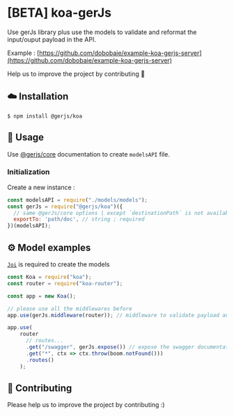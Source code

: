 # [BETA] koa-gerJs
Use gerJs library plus use the models to validate and reformat the input/ouput payload in the API.

Example : [https://github.com/dobobaie/example-koa-gerjs-server](https://github.com/dobobaie/example-koa-gerjs-server)  

Help us to improve the project by contributing 👥  

## ☁️ Installation

```
$ npm install @gerjs/koa
```

## 📝 Usage

Use [@gerjs/core](https://github.com/dobobaie/gerjs) documentation to create `modelsAPI` file. 

### Initialization

Create a new instance :

``` js
const modelsAPI = require("./models/models");
const gerJs = require("@gerjs/koa")({
  // same @gerJs/core options | except `destinationPath` is not available
  exportTo: 'path/doc', // string ; required
})(modelsAPI);
```

## ⚙️ Model examples

[`Joi`](https://hapi.dev/family/joi/) is required to create the models 

``` js
const Koa = require("koa");
const router = require("koa-router");

const app = new Koa();

// please use all the middlewares before
app.use(gerJs.middleware(router)); // middleware to validate payload and reformat reponse (required)

app.use(
	router
	  // routes...
	  .get("/swagger", gerJs.expose()) // expose the swagger documentation (not required)
	  .get("*", ctx => ctx.throw(boom.notFound()))
	  .routes()
	);

```

## 👥 Contributing

Please help us to improve the project by contributing :)  
